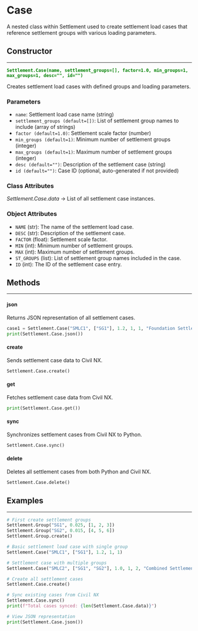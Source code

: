 # Case

A nested class within Settlement used to create settlement load cases that reference settlement groups with various loading parameters.

## Constructor
---
**<font color="green">`Settlement.Case(name, settlement_groups=[], factor=1.0, min_groups=1, max_groups=1, desc="", id="")`</font>**

Creates settlement load cases with defined groups and loading parameters.

### Parameters
* `name`: Settlement load case name (string)
* `settlement_groups (default=[])`: List of settlement group names to include (array of strings)
* `factor (default=1.0)`: Settlement scale factor (number)
* `min_groups (default=1)`: Minimum number of settlement groups (integer)
* `max_groups (default=1)`: Maximum number of settlement groups (integer)
* `desc (default="")`: Description of the settlement case (string)
* `id (default="")`: Case ID (optional, auto-generated if not provided)

### Class Attributes
*Settlement.Case.data* -> List of all settlement case instances.

### Object Attributes
* `NAME` (str): The name of the settlement load case.
* `DESC` (str): Description of the settlement case.
* `FACTOR` (float): Settlement scale factor.
* `MIN` (int): Minimum number of settlement groups.
* `MAX` (int): Maximum number of settlement groups.
* `ST_GROUPS` (list): List of settlement group names included in the case.
* `ID` (int): The ID of the settlement case entry.

## Methods
---
#### json
Returns JSON representation of all settlement cases.

```py
case1 = Settlement.Case("SMLC1", ["SG1"], 1.2, 1, 1, "Foundation Settlement Case")
print(Settlement.Case.json())
```

#### create
Sends settlement case data to Civil NX.

```py
Settlement.Case.create()
```

#### get
Fetches settlement case data from Civil NX.

```py
print(Settlement.Case.get())
```

#### sync
Synchronizes settlement cases from Civil NX to Python.

```py
Settlement.Case.sync()
```

#### delete
Deletes all settlement cases from both Python and Civil NX.

```py
Settlement.Case.delete()
```

## Examples
---
```py
# First create settlement groups
Settlement.Group("SG1", 0.025, [1, 2, 3])
Settlement.Group("SG2", 0.015, [4, 5, 6])
Settlement.Group.create()

# Basic settlement load case with single group
Settlement.Case("SMLC1", ["SG1"], 1.2, 1, 1)

# Settlement case with multiple groups
Settlement.Case("SMLC2", ["SG1", "SG2"], 1.0, 1, 2, "Combined Settlement")

# Create all settlement cases
Settlement.Case.create()

# Sync existing cases from Civil NX
Settlement.Case.sync()
print(f"Total cases synced: {len(Settlement.Case.data)}")

# View JSON representation
print(Settlement.Case.json())
```